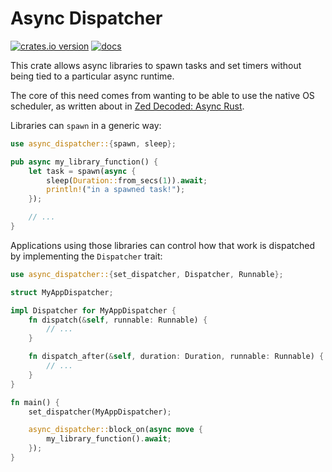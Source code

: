 # Async Dispatcher

[![crates.io version](https://img.shields.io/crates/v/async-dispatcher.svg?style=flat-square)](https://crates.io/crates/async-dispatcher)
[![docs](https://docs.rs/async-dispatcher/badge.svg)](https://docs.rs/async-dispatcher)

This crate allows async libraries to spawn tasks and set timers without being tied to a particular async runtime.

The core of this need comes from wanting to be able to use the native OS scheduler, as written about in [Zed Decoded: Async Rust](https://zed.dev/blog/zed-decoded-async-rust).

Libraries can `spawn` in a generic way:

```rust
use async_dispatcher::{spawn, sleep};

pub async my_library_function() {
    let task = spawn(async {
        sleep(Duration::from_secs(1)).await;
        println!("in a spawned task!");
    });

    // ...
}
```

Applications using those libraries can control how that work is dispatched by implementing the `Dispatcher` trait:

```rust
use async_dispatcher::{set_dispatcher, Dispatcher, Runnable};

struct MyAppDispatcher;

impl Dispatcher for MyAppDispatcher {
    fn dispatch(&self, runnable: Runnable) {
        // ...
    }

    fn dispatch_after(&self, duration: Duration, runnable: Runnable) {
        // ...
    }
}

fn main() {
    set_dispatcher(MyAppDispatcher);

    async_dispatcher::block_on(async move {
        my_library_function().await;
    });
}
```

